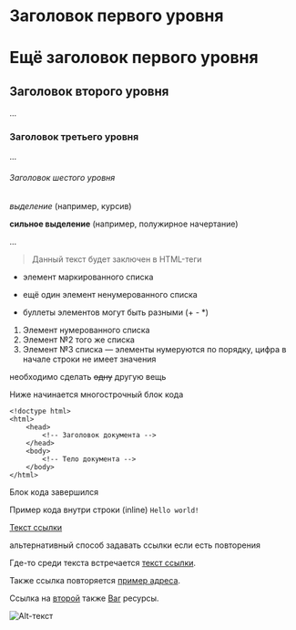 Заголовок первого уровня
========================
# Ещё заголовок первого уровня

Заголовок второго уровня
------------------------
...
### Заголовок третьего уровня
...
###### Заголовок шестого уровня

*выделение* (например, курсив)

**сильное выделение** (например, полужирное начертание)

...

> Данный текст будет заключен в HTML-теги <blockquote></blockquote>

* элемент маркированного списка
- ещё один элемент ненумерованного списка
+ буллеты элементов могут быть разными (+ - *)

1. Элемент нумерованного списка
2. Элемент №2 того же списка
9. Элемент №3 списка — элементы нумеруются по порядку, цифра в начале строки не имеет значения

необходимо сделать ~~одну~~ другую вещь

Ниже начинается многострочный блок кода

    <!doctype html>
    <html>
        <head>
            <!-- Заголовок документа -->
        </head>
        <body>
            <!-- Тело документа -->
        </body>
    </html>

Блок кода завершился

Пример кода внутри строки (inline) `Hello world!`

[Текст ссылки](http://example.com/ "Необязательный заголовок ссылки")

альтернативный способ задавать ссылки если есть повторения

Где-то среди текста встречается [текст ссылки][example].

Также ссылка повторяется [пример адреса][example].

Ссылка на [второй][foo] также [Bar][] ресурсы.

[example]: http://example.com/ "Необязательный заголовок ссылки"
[foo]: http://example.net/ 'Необязательный заголовок ссылки'
[bar]: http://example.edu/ (Необязательный заголовок ссылки)

![Alt-текст](https://ssl.gstatic.com/ui/v1/icons/mail/rfr/logo_gmail_lockup_dark_1x_r5.png "Заголовок изображения")